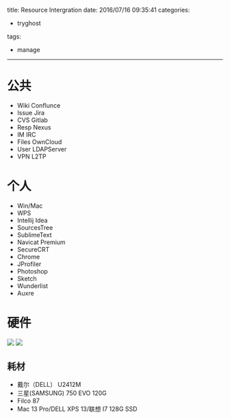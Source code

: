title: Resource Intergration
date: 2016/07/16 09:35:41
categories:
 - tryghost

tags:
 - manage 



---

# 公共
* Wiki Conflunce
* Issue Jira
* CVS Gitlab
* Resp Nexus
* IM IRC
* Files OwnCloud
* User LDAPServer
* VPN L2TP

# 个人 
* Win/Mac
* WPS
* Intellij Idea
* SourcesTree
* SublimeText
* Navicat Premium
* SecureCRT
* Chrome
* JProfiler
* Photoshop
* Sketch
* Wunderlist
* Auxre

# 硬件
![](http://img.zuoyun.me/image/6/63/ed4b88e8a1527b493c26d24be2b05.png)
![](http://img.zuoyun.me/image/3/a2/7171967861ca40e788341b595151b.png)

## 耗材
* 戴尔（DELL） U2412M
* 三星(SAMSUNG) 750 EVO 120G
* Filco 87 
* Mac 13 Pro/DELL XPS 13/联想 I7 128G SSD






